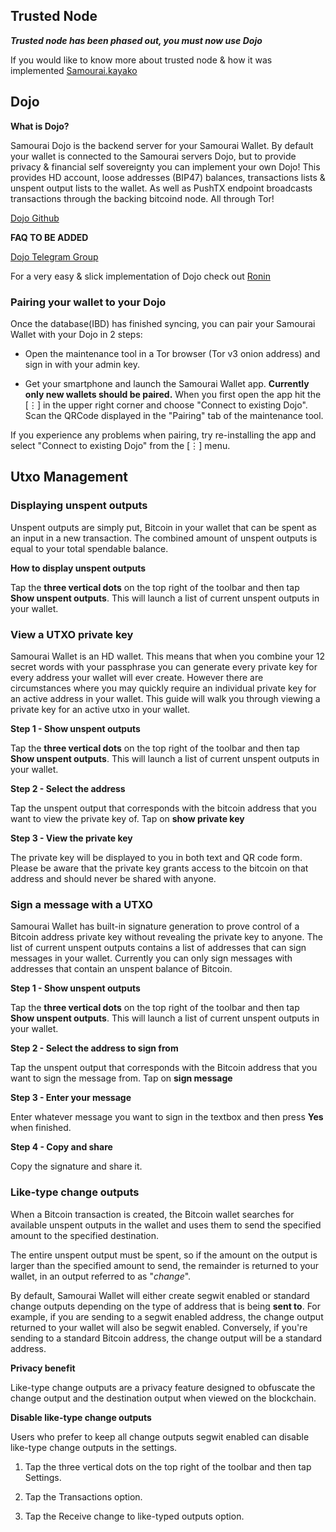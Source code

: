 ## Trusted Node

**_Trusted node has been phased out, you must now use Dojo_**

If you would like to know more about trusted node & how it was implemented [Samourai.kayako](https://samourai.kayako.com/section/15-Trusted-node)

## Dojo

**What is Dojo?**

Samourai Dojo is the backend server for your Samourai Wallet. By default your wallet is connected to the Samourai servers Dojo, but to provide privacy & financial self sovereignty you can implement your own Dojo! This provides HD account, loose addresses (BIP47) balances, transactions lists & unspent output lists to the wallet. As well as PushTX endpoint broadcasts transactions through the backing bitcoind node. All through Tor! 

[Dojo Github](https://github.com/Samourai-Wallet/samourai-dojo)

**FAQ TO BE ADDED**

[Dojo Telegram Group](https://t.me/samourai_dojo)

For a very easy & slick implementation of Dojo check out [Ronin](https://github.com/RoninDojo/RoninDojo)

### Pairing your wallet to your Dojo

Once the database(IBD) has finished syncing, you can pair your Samourai Wallet with your Dojo in 2 steps:

- Open the maintenance tool in a Tor browser (Tor v3 onion address) and sign in with your admin key.

- Get your smartphone and launch the Samourai Wallet app. **Currently only new wallets should be paired.** When you first open the app hit the [⋮] in the upper right corner and choose  "Connect to existing Dojo". Scan the QRCode displayed in the "Pairing" tab of the maintenance tool.

If you experience any problems when pairing, try re-installing the app and select "Connect to existing Dojo" from the [⋮] menu.

## Utxo Management 

### Displaying unspent outputs

Unspent outputs are simply put, Bitcoin in your wallet that can be spent as an input in a new transaction. The combined amount of unspent outputs is equal to your total spendable balance. 

**How to display unspent outputs**

Tap the **three vertical dots** on the top right of the toolbar and then tap **Show unspent outputs**. This will launch a list of current unspent outputs in your wallet.

### View a UTXO private key

Samourai Wallet is an HD wallet. This means that when you combine your 12 secret words with your passphrase you can generate every private key for every address your wallet will ever create. However there are circumstances where you may quickly require an individual private key for an active address in your wallet. This guide will walk you through viewing a private key for an active utxo in your wallet.

**Step 1 - Show unspent outputs**

Tap the **three vertical dots** on the top right of the toolbar and then tap **Show unspent outputs**. This will launch a list of current unspent outputs in your wallet.

**Step 2 - Select the address**

Tap the unspent output that corresponds with the bitcoin address that you want to view the private key of. Tap on **show private key**

**Step 3 - View the private key**

The private key will be displayed to you in both text and QR code form. Please be aware that the private key grants access to the bitcoin on that address and should never be shared with anyone.

### Sign a message with a UTXO

Samourai Wallet has built-in signature generation to prove control of a Bitcoin address private key without revealing the private key to anyone. The list of current unspent outputs contains a list of addresses that can sign messages in your wallet. Currently you can only sign messages with addresses that contain an unspent balance of Bitcoin. 

**Step 1 - Show unspent outputs**

Tap the **three vertical dots** on the top right of the toolbar and then tap **Show unspent outputs**. This will launch a list of current unspent outputs in your wallet.

**Step 2 - Select the address to sign from**

Tap the unspent output that corresponds with the Bitcoin address that you want to sign the message from. Tap on **sign message**

**Step 3 - Enter your message**

Enter whatever message you want to sign in the textbox and then press **Yes** when finished.

**Step 4 - Copy and share**

Copy the signature and share it.

### Like-type change outputs

When a Bitcoin transaction is created, the Bitcoin wallet searches for available unspent outputs in the wallet and uses them to send the specified amount to the specified destination. 

The entire unspent output must be spent, so if the amount on the output is larger than the specified amount to send, the remainder is returned to your wallet, in an output referred to as "_change_".

By default, Samourai Wallet will either create segwit enabled or standard change outputs depending on the type of address that is being **sent to**. For example, if you are sending to a segwit enabled address, the change output returned to your wallet will also be segwit enabled. Conversely, if you're sending to a standard Bitcoin address, the change output will be a standard address. 

**Privacy benefit**

Like-type change outputs are a privacy feature designed to obfuscate the change output and the destination output when viewed on the blockchain. 

**Disable like-type change outputs**

Users who prefer to keep all change outputs segwit enabled can disable like-type change outputs in the settings.

1. Tap the three vertical dots on the top right of the toolbar and then tap Settings.

2. Tap the Transactions option.

3. Tap the Receive change to like-typed outputs option.
